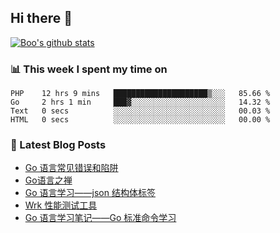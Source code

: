 ## Hi there 👋

[![Boo's github stats](https://github-readme-stats.vercel.app/api?username=0xAiKang)](https://github.com/anuraghazra/github-readme-stats)

<!-- [![Most Used Langs](https://github-readme-stats.vercel.app/api/top-langs/?username=0xAiKang)](https://github.com/anuraghazra/github-readme-stats) -->

### 📊 This week I spent my time on
<!--START_SECTION:waka-->

```text
PHP    12 hrs 9 mins   █████████████████████▒░░░   85.66 %
Go     2 hrs 1 min     ███▓░░░░░░░░░░░░░░░░░░░░░   14.32 %
Text   0 secs          ░░░░░░░░░░░░░░░░░░░░░░░░░   00.03 %
HTML   0 secs          ░░░░░░░░░░░░░░░░░░░░░░░░░   00.00 %
```

<!--END_SECTION:waka-->

### 📕 Latest Blog Posts
<!-- BLOG-POST-LIST:START -->
- [Go 语言常见错误和陷阱](https://www.0x2beace.com/gotchas-and-common-mistakes-in-go-golang/)
- [Go语言之禅](https://www.0x2beace.com/the-en-of-go/)
- [Go 语言学习——json 结构体标签](https://www.0x2beace.com/go-language-study-notes-json-structure-tag/)
- [Wrk 性能测试工具](https://www.0x2beace.com/wrk-performance-testing-tool/)
- [Go 语言学习笔记——Go 标准命令学习](https://www.0x2beace.com/go-language-study-notes-standard-command-learning/)
<!-- BLOG-POST-LIST:END -->

